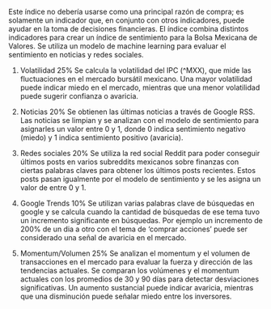 Este índice no debería usarse como una principal razón de compra; es solamente un indicador que, en conjunto con otros indicadores, puede ayudar en la toma de decisiones financieras. El índice combina distintos indicadores para crear un índice de sentimiento para la Bolsa Mexicana de Valores. Se utiliza un modelo de machine learning para evaluar el sentimiento en noticias y redes sociales.

1. Volatilidad 25%
Se calcula la volatilidad del IPC (^MXX), que mide las fluctuaciones en el mercado bursátil mexicano. Una mayor volatilidad puede indicar miedo en el mercado, mientras que una menor volatilidad puede sugerir confianza o avaricia.

2. Noticias 20%
Se obtienen las últimas noticias a través de Google RSS. Las noticias se limpian y se analizan con el modelo de sentimiento para asignarles un valor entre 0 y 1, donde 0 indica sentimiento negativo (miedo) y 1 indica sentimiento positivo (avaricia).

3. Redes sociales 20%
Se utiliza la red social Reddit para poder conseguir últimos posts en varios subreddits mexicanos sobre finanzas con ciertas palabras claves para obtener los últimos posts recientes. Estos posts pasan igualmente por el modelo de sentimiento y se les asigna un valor de entre 0 y 1.

4. Google Trends 10%
Se utilizan varias palabras clave de búsquedas en google y se calcula cuando la cantidad de búsquedas de ese tema tuvo un incremento significante en búsquedas. Por ejemplo un incremento de 200% de un dia a otro con el tema de ‘comprar acciones’ puede ser considerado una señal de avaricia en el mercado.

5. Momentum/Volumen 25%
Se analizan el momentum y el volumen de transacciones en el mercado para evaluar la fuerza y dirección de las tendencias actuales. Se comparan los volúmenes y el momentum actuales con los promedios de 30 y 90 días para detectar desviaciones significativas. Un aumento sustancial puede indicar avaricia, mientras que una disminución puede señalar miedo entre los inversores.
